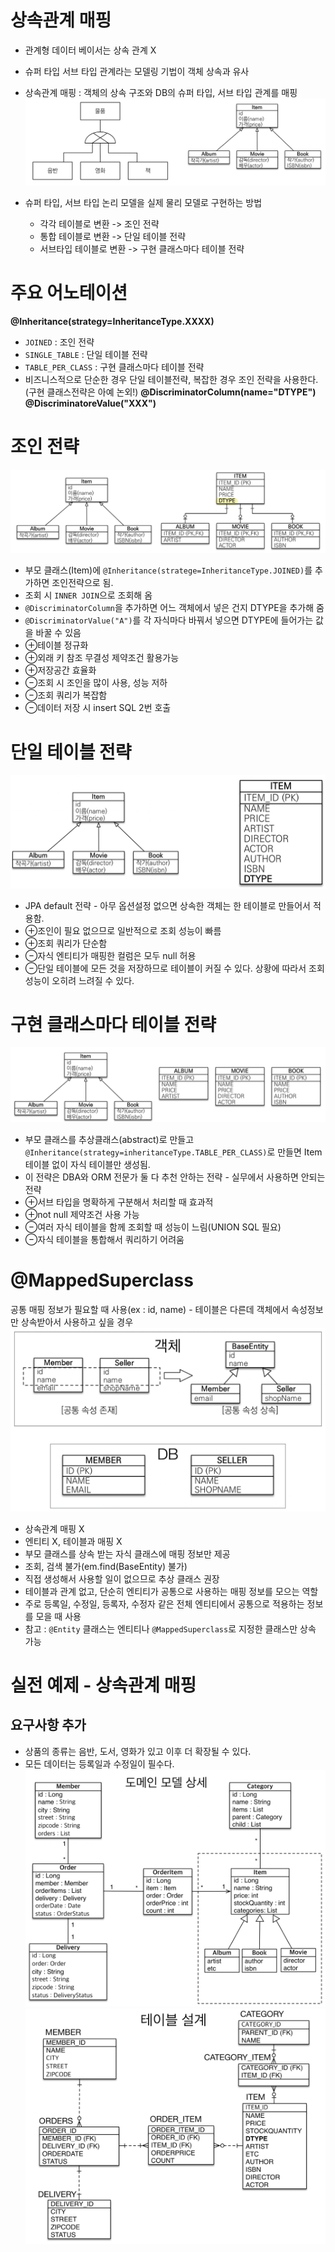 # 상속관계 매핑
- 관계형 데이터 베이서는 상속 관계 X
- 슈퍼 타입 서브 타입 관계라는 모델링 기법이 객체 상속과 유사
- 상속관계 매핑 : 객체의 상속 구조와 DB의 슈퍼 타입, 서브 타입 관계를 매핑
![](img/part7/7-1.png)

- 슈퍼 타입, 서브 타입 논리 모델을 실제 물리 모델로 구현하는 방법
	- 각각 테이블로 변환 -> 조인 전략
	- 통합 테이블로 변환 -> 단일 테이블 전략
	- 서브타입 테이블로 변환 -> 구현 클래스마다 테이블 전략


# 주요 어노테이션
**@Inheritance(strategy=InheritanceType.XXXX)**
- `JOINED` : 조인 전략
- `SINGLE_TABLE` : 단일 테이블 전략
- `TABLE_PER_CLASS` :  구현 클래스마다 테이블 전략
- 비즈니스적으로 단순한 경우 단일 테이블전략, 복잡한 경우 조인 전략을 사용한다.(구현 클래스전략은 아예 논외!)
**@DiscriminatorColumn(name="DTYPE")**
**@DiscriminatoreValue("XXX")**


# 조인 전략
![](img/part7/7-2.png)
- 부모 클래스(Item)에 `@Inheritance(stratege=InheritanceType.JOINED)`를 추가하면 조인전략으로 됨.
- 조회 시 `INNER JOIN`으로 조회해 옴
- `@DiscriminatorColumn`을 추가하면 어느 객체에서 넣은 건지 DTYPE을 추가해 줌
- `@DiscriminatorValue("A")`를 각 자식마다 바꿔서 넣으면 DTYPE에 들어가는 값을 바꿀 수 있음
- ⊕테이블 정규화
- ⊕외래 키 참조 무결성 제약조건 활용가능
- ⊕저장공간 효율화
- ⊖조회 시 조인을 많이 사용, 성능 저하
- ⊖조회 쿼리가 복잡함
- ⊖데이터 저장 시 insert SQL 2번 호출


# 단일 테이블 전략
![](img/part7/7-3.png)
- JPA default 전략 - 아무 옵션설정 없으면 상속한 객체는 한 테이블로 만들어서 적용함.
- ⊕조인이 필요 없으므로 일반적으로 조회 성능이 빠름
- ⊕조회 쿼리가 단순함
- ⊖자식 엔티티가 매핑한 컬럼은 모두 null 허용
- ⊖단일 테이블에 모든 것을 저장하므로 테이블이 커질 수 있다. 상황에 따라서 조회 성능이 오히려 느려질 수 있다.


# 구현 클래스마다 테이블 전략
![](img/part7/7-4.png)
- 부모 클래스를 추상클래스(abstract)로 만들고 `@Inheritance(strategy=inheritanceType.TABLE_PER_CLASS)`로 만들면 Item 테이블 없이 자식 테이블만 생성됨.
- 이 전략은 DBA와 ORM 전문가 둘 다 추천 안하는 전략 - 실무에서 사용하면 안되는 전략
- ⊕서브 타입을 명확하게 구분해서 처리할 때 효과적
- ⊕not null 제약조건 사용 가능
- ⊖여러 자식 테이블을 함께 조회할 때 성능이 느림(UNION SQL 필요)
- ⊖자식 테이블을 통합해서 쿼리하기 어려움


# @MappedSuperclass
공통 매핑 정보가 필요할 때 사용(ex : id, name) - 테이블은 다른데 객체에서 속성정보만 상속받아서 사용하고 싶을 경우
![](img/part7/7-5.png)

- 상속관계 매핑 X
- 엔티티 X, 테이블과 매핑 X
- 부모 클래스를 상속 받는 자식 클래스에 매핑 정보만 제공
- 조회, 검색 불가(em.find(BaseEntity) 불가)
- 직접 생성해서 사용할 일이 없으므로 추상 클래스 권장
- 테이블과 관계 없고, 단순히 엔티티가 공통으로 사용하는 매핑 정보를 모으는 역할
- 주로 등록일, 수정일, 등록자, 수정자 같은 전체 엔티티에서 공통으로 적용하는 정보를 모을 때 사용
- 참고 : `@Entity` 클래스는 엔티티나 `@MappedSuperclass`로 지정한 클래스만 상속 가능


# 실전 예제 - 상속관계 매핑
## 요구사항 추가
- 상품의 종류는 음반, 도서, 영화가 있고 이후 더 확장될 수 있다.
- 모든 데이터는 등록일과 수정일이 필수다.
![](img/part7/7-6.png)
![](img/part7/7-7.png)


